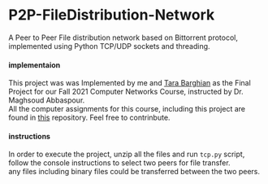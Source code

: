 # P2P-FileDistribution-Network
A Peer to Peer File distribution network based on Bittorrent protocol, implemented using Python TCP/UDP sockets and threading.

#### implementaion
This project was was Implemented by me and [Tara Barghian](https://github.com/taraBarghian) as the Final Project for our Fall 2021 Computer Networks Course, instructed by Dr. Maghsoud Abbaspour.
<br/>
All the computer assignments for this course, including this project are found in [this](https://github.com/taraBarghian/SBU-Computer-Networks) repository.
Feel free to contrinbute.

#### instructions 
In order to execute the project, unzip all the files and run `tcp.py` script, follow the console instructions to select two peers for file transfer. <br/> any files including binary files could be transferred between the two peers.
